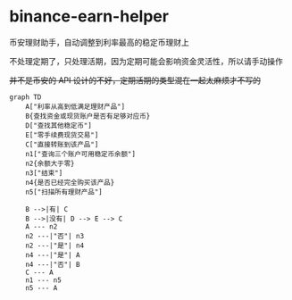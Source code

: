 # binance-earn-helper
币安理财助手，自动调整到利率最高的稳定币理财上

不处理定期了，只处理活期，因为定期可能会影响资金灵活性，所以请手动操作

~~并不是币安的 API 设计的不好，定期活期的类型混在一起太麻烦才不写的~~

```mermaid
graph TD
    A["利率从高到低满足理财产品"]
    B{查找资金或现货账户是否有足够对应币}
    D["查找其他稳定币"]
    E["零手续费现货交易"]
    C["直接转账到该产品"]
    n1["查询三个账户可用稳定币余额"]
    n2{余额大于零}
    n3["结束"]
    n4{是否已经完全购买该产品}
    n5["扫描所有理财产品"]

    B -->|有| C
    B -->|没有| D --> E --> C
    A --- n2
    n2 ---|"否"| n3
    n2 ---|"是"| n4
    n4 ---|"是"| A
    n4 ---|"否"| B
    C --- A
	n1 --- n5
	n5 --- A
```
